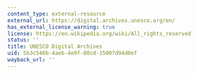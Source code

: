 ```yaml
---
content_type: external-resource
external_url: https://digital.archives.unesco.org/en/
has_external_license_warning: true
license: https://en.wikipedia.org/wiki/All_rights_reserved
status: ''
title: UNESCO Digital Archives
uid: 5b3c546b-4aeb-4e9f-80cd-15007d94d0ef
wayback_url: ''
---
```

